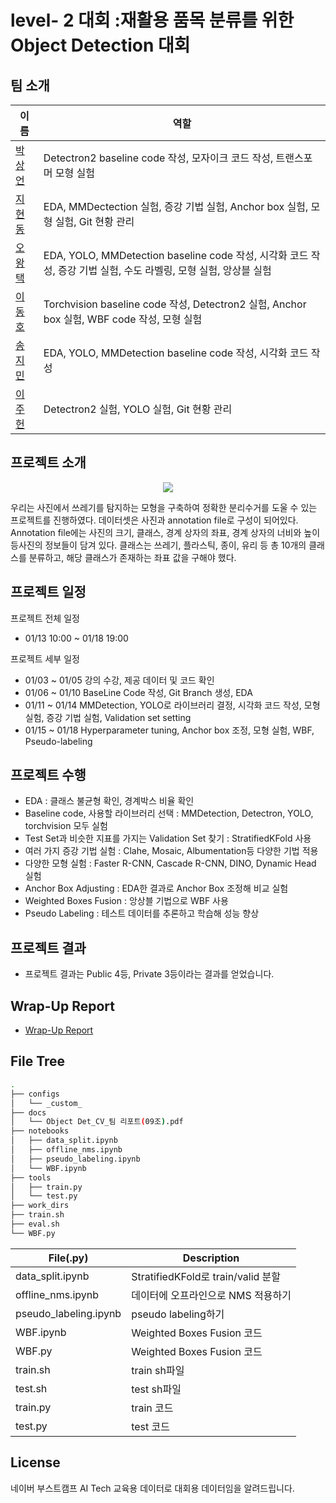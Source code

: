 # level- 2 대회 :재활용 품목 분류를 위한 Object Detection 대회

## 팀 소개
| 이름 | 역할 |
| ---- | --- |
| [박상언](https://github.com/PSangEon) | Detectron2 baseline code 작성, 모자이크 코드 작성, 트랜스포머 모형 실험 |
| [지현동](https://github.com/tolfromj) | EDA, MMDectection 실험, 증강 기법 실험, Anchor box 실험, 모형 실험, Git 현황 관리 |
| [오왕택](https://github.com/ohkingtaek) | EDA, YOLO, MMDetection baseline code 작성, 시각화 코드 작성, 증강 기법 실험, 수도 라벨링, 모형 실험, 앙상블 실험 |
| [이동호](https://github.com/as9786) | Torchvision baseline code 작성, Detectron2 실험, Anchor box 실험, WBF code 작성, 모형 실험 |
| [송지민](https://github.com/Remiing) | EDA, YOLO, MMDetection baseline code 작성, 시각화 코드 작성 |
| [이주헌](https://github.com/LeeJuheonT6138) | Detectron2 실험, YOLO 실험, Git 현황 관리 |

## 프로젝트 소개
<p align="center">
<img src="https://github.com/boostcampaitech6/level2-objectdetection-cv-09/assets/49676680/6f27ddee-6f75-4a61-b3d7-31c2951a0235">
</p>

우리는 사진에서 쓰레기를 탐지하는 모형을 구축하여 정확한 분리수거를 도울 수 있는 프로젝트를 진행하였다. 데이터셋은 사진과 annotation file로 구성이 되어있다. Annotation file에는 사진의 크기, 클래스, 경계 상자의 좌표, 경계 상자의 너비와 높이 등사진의 정보들이 담겨 있다. 클래스는 쓰레기, 플라스틱, 종이, 유리 등 총 10개의 클래스를 분류하고, 해당 클래스가 존재하는 좌표 값을 구해야 했다.  

## 프로젝트 일정
프로젝트 전체 일정
- 01/13 10:00 ~ 01/18 19:00

프로젝트 세부 일정
- 01/03 ~ 01/05 강의 수강, 제공 데이터 및 코드 확인
- 01/06 ~ 01/10 BaseLine Code 작성, Git Branch 생성, EDA
- 01/11 ~ 01/14 MMDetection, YOLO로 라이브러리 결정, 시각화 코드 작성, 모형 실험, 증강 기법 실험, Validation set setting
- 01/15 ~ 01/18 Hyperparameter tuning, Anchor box 조정, 모형 실험, WBF, Pseudo-labeling

## 프로젝트 수행
- EDA : 클래스 불균형 확인, 경계박스 비율 확인
- Baseline code, 사용할 라이브러리 선택 : MMDetection, Detectron, YOLO, torchvision 모두 실험
- Test Set과 비슷한 지표를 가지는 Validation Set 찾기 : StratifiedKFold 사용
- 여러 가지 증강 기법 실험 : Clahe, Mosaic, Albumentation등 다양한 기법 적용
- 다양한 모형 실험 : Faster R-CNN, Cascade R-CNN, DINO, Dynamic Head 실험
- Anchor Box Adjusting : EDA한 결과로 Anchor Box 조정해 비교 실험
- Weighted Boxes Fusion : 앙상블 기법으로 WBF 사용
- Pseudo Labeling : 테스트 데이터를 추론하고 학습해 성능 향상

## 프로젝트 결과
- 프로젝트 결과는 Public 4등, Private 3등이라는 결과를 얻었습니다.

## Wrap-Up Report

- [Wrap-Up Report](https://github.com/boostcampaitech6/level2-objectdetection-cv-09/blob/354361d4feaaadf95b188c8d9957090641bbe2db/docs/Object%20Det_CV_%ED%8C%80%20%EB%A6%AC%ED%8F%AC%ED%8A%B8(09%EC%A1%B0).pdf)

## File Tree

```bash
.
├── configs
│   └── _custom_
├── docs
│   └── Object Det_CV_팀 리포트(09조).pdf
├── notebooks
│   ├── data_split.ipynb
│   ├── offline_nms.ipynb
│   ├── pseudo_labeling.ipynb
│   └── WBF.ipynb
├── tools
│   ├── train.py
│   └── test.py
├── work_dirs
├── train.sh
├── eval.sh
└── WBF.py
```

| File(.py) | Description |
| --- | --- |
| data_split.ipynb | StratifiedKFold로 train/valid 분할 |
| offline_nms.ipynb | 데이터에 오프라인으로 NMS 적용하기 |
| pseudo_labeling.ipynb | pseudo labeling하기 |
| WBF.ipynb | Weighted Boxes Fusion 코드 |
| WBF.py | Weighted Boxes Fusion 코드 |
| train.sh | train sh파일 |
| test.sh | test sh파일 |
| train.py | train 코드 |
| test.py | test 코드 |

## License
네이버 부스트캠프 AI Tech 교육용 데이터로 대회용 데이터임을 알려드립니다.
